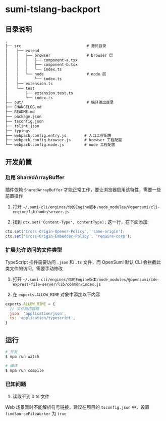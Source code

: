 # sumi-tslang-backport

## 目录说明

```md
.
├── src                             # 源码目录
│    ├── extend
│    │   ├── browser                # browser 层
│    │   │   ├── component-a.tsx
│    │   │   ├── component-b.tsx
│    │   │   └── index.ts
│    │   └── node                   # node 层
│    │       └── index.ts
│    ├── extension.ts
│    └── test
│        ├── extension.test.ts
│        └── index.ts
├── out/                            # 编译输出目录
├── CHANGELOG.md
├── README.md
├── package.json
├── tsconfig.json
├── tslint.json
├── typings
├── webpack.config.entry.js        # 入口工程配置
├── webpack.config.browser.js      # browser 工程配置
└── webpack.config.node.js         # node 工程配置
```

## 开发前置

### 启用 SharedArrayBuffer

插件依赖 `SharedArrayBuffer` 才能正常工作，要让浏览器启用该特性，需要一些前置操作

1. 打开 `~/.sumi-cli/engines/你的Engine版本/node_modules/@opensumi/cli-engine/lib/node/server.js`

2. 找到 `ctx.set('Content-Type', contentType);` 这一行，在下面添加: 

```javascript
ctx.set('Cross-Origin-Opener-Policy', 'same-origin');
ctx.set('Cross-Origin-Embedder-Policy', 'require-corp');
```

### 扩展允许访问的文件类型

TypeScript 插件需要访问 `.json` 和 `.ts` 文件，而 OpenSumi 默认 CLI 会拦截此类文件的访问，需要手动修改

1. 打开 `~/.sumi-cli/engines/你的Engine版本/node_modules/@opensumi/ide-express-file-server/lib/common/index.js`

2. 在 `exports.ALLOW_MIME` 对象中添加以下内容

```javascript
exports.ALLOW_MIME = {
  // 文件原内容略
  json: 'application/json',
  ts: 'application/typescript',
}
```

## 运行
```bash
# 开发
$ npm run watch

# 编译
$ npm run compile
```

### 已知问题

1. 读取不到 d.ts 文件

Web 场景暂时不能解析符号链接，建议在项目的 `tsconfig.json` 中，设置 `findSourceFileWorker` 为 `true`


